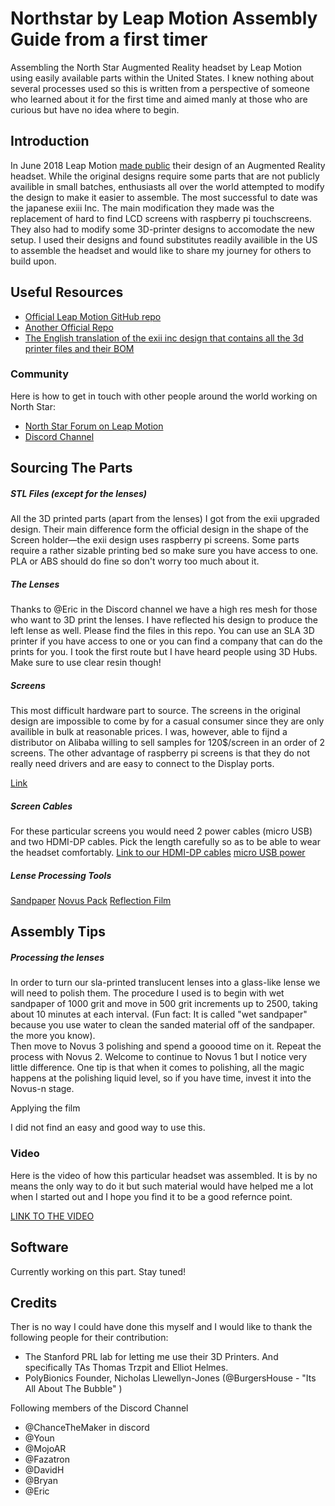 # Northstar by Leap Motion Assembly Guide from a first timer

Assembling the North Star Augmented Reality headset by Leap Motion using easily available parts within the United States. I knew nothing about several processes used so this is written from a perspective of someone who learned about it for the first time and aimed manly at those who are curious but have no idea where to begin.

## Introduction

In June 2018 Leap Motion [made public](http://blog.leapmotion.com/north-star-open-source/) their design of an Augmented Reality headset. While the original designs require some parts that are not publicly availible in small batches, enthusiasts all over the world  attempted to modify the design to make it easier to assemble. The most successful to date was the japanese exiii Inc. The main modification they made was the replacement of hard to find LCD screens with raspberry pi touchscreens. They also had to modify some 3D-printer designs to accomodate the new setup. I used their designs and found substitutes readily availible in the US to assemble the headset and would like to share my journey for others to build upon.

## Useful Resources
 - [Official Leap Motion GitHub repo](https://github.com/leapmotion/ProjectNorthStar)
 - [Another Official Repo](https://leapmotion.github.io/ProjectNorthStar/)
 - [The English translation of the exii inc design that contains all the 3d printer files and their BOM](http://exiii.jp/2018/07/25/project_north_star_en/)
 
### Community
Here is how to get in touch with other people around the world working on North Star:
- [North Star Forum on Leap Motion](https://forums.leapmotion.com/t/project-north-star/7071)
- [Discord Channel](https://discord.gg/EhQF54Q)

## Sourcing The Parts

##### STL Files (except for the lenses)
All the 3D printed parts (apart from the lenses) I got from the exii upgraded design. Their main difference form the official design in the shape of the Screen holder—the exii design uses raspberry pi screens. Some parts require a rather sizable printing bed so make sure you have access to one. PLA or ABS should do fine so don't worry too much about it.

##### The Lenses
 Thanks to @Eric in the Discord channel we have a high res mesh for those who want to 3D print the lenses. I have reflected his design to produce the left lense as well. Please find the files in this repo. You can use an SLA 3D printer if you have access to one or you can find a company that can do the prints for you. I took the first route but I have heard people using 3D Hubs. Make sure to use clear resin though!
 
 ##### Screens
 This most difficult hardware part to source. The screens in the original design are impossible to come by for a casual consumer since they are only availible in bulk at reasonable prices. I was, however, able to fijnd a distributor on Alibaba willing to sell samples for 120$/screen in an order of 2 screens. The other advantage of raspberry pi screens is that they do not really need drivers and are easy to connect to the Display ports.
 
 [Link](https://www.amazon.com/OSOYOO-Monitor-Display-instructions-Raspberry/dp/B01N447AEY/ref=sr_1_1?ie=UTF8&qid=1533769748&sr=8-1&keywords=3.5+inch+monitor+hdmi)
 
 ##### Screen Cables
 For these particular screens you would need 2 power cables (micro USB) and two HDMI-DP cables. Pick the length carefully so as to be able to wear the headset comfortably.
 [Link to our HDMI-DP cables](https://www.amazon.com/gp/product/B01EY67S6O/ref=oh_aui_detailpage_o07_s00?ie=UTF8&psc=1)
[micro USB power](https://www.amazon.com/dp/B07DC2HC8Q/ref=cm_sw_r_cp_apip_pln6g172ZyK9Y)

##### Lense Processing Tools

[Sandpaper](https://www.amazon.com/Sandpaper-Precision-Polishing-Sanding-sandpaper/dp/B01M6A7D9A/ref=sr_1_1_sspa?ie=UTF8&qid=1533775121&sr=8-1-spons&keywords=3000+grit+sandpaper&psc=1)
[Novus Pack](https://www.amazon.com/gp/product/B002UCYRZU/ref=oh_aui_detailpage_o00_s00?ie=UTF8&psc=1)
[Reflection Film](https://www.amazon.com/VViViD-One-Way-Bronze-Mirror-Self-Adhesive/dp/B076XHLKC6/ref=sr_1_1?rps=1&ie=UTF8&qid=1533776277&sr=8-1&keywords=window+mirror+film&refinements=p_85%3A2470955011)
## Assembly Tips

##### Processing the lenses


In order to turn our sla-printed translucent lenses into a glass-like lense we will need to polish them. The procedure I used is to begin with wet sandpaper of 1000 grit and move in 500 grit increments up to 2500, taking about 10 minutes at each interval. (Fun fact: It is called "wet sandpaper" because you use water to clean the sanded material off of the sandpaper. the more you know).  
Then move to Novus 3 polishing and spend a gooood time on it. Repeat the process with Novus 2. Welcome to continue to Novus 1 but I notice very little difference. One tip is that when it comes to polishing, all the magic happens at the polishing liquid level, so if you have time, invest it into the Novus-n stage.

Applying the film  

I did not find an easy and good way to use this.
### Video 
Here is the video of how this particular headset was assembled. It is by no means the only way to do it but such material would have helped me a lot when I started out and I hope you find it to be a good refernce point.

[LINK TO THE VIDEO](https://www.youtube.com/watch?v=CKpXE_DHC50&t=3s)

## Software

Currently working on this part. Stay tuned!

## Credits

Ther is no way I could have done this myself and I would like to thank the following people for their contribution:

- The Stanford PRL lab for letting me use their 3D Printers. And specifically TAs Thomas Trzpit and Elliot Helmes.
- PolyBionics Founder, Nicholas Llewellyn-Jones (@BurgersHouse - "Its All About The Bubble" )

Following members of the Discord Channel
- @ChanceTheMaker in discord
- @Youn
- @MojoAR
- @Fazatron
- @DavidH
- @Bryan
- @Eric
